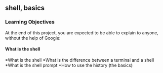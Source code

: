 ## shell, basics
### Learning Objectives
At the end of this project, you are expected to be able to explain to anyone, without the help of Google:
#### What is the shell
*What is the shell
*What is the difference between a terminal and a shell
*What is the shell prompt
*How to use the history (the basics)
